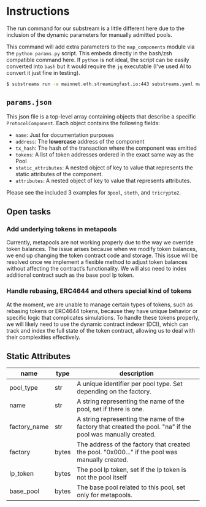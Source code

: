 # Instructions

The run command for our substream is a little different here due to the inclusion of the dynamic parameters for manually
admitted pools.

This command will add extra parameters to the `map_components` module via the `python params.py` script. This embeds
directly in the bash/zsh compatible command here. If `python` is not ideal, the script can be easily converted into
`bash` but it would require the `jq` executable (I've used AI to convert it just fine in testing).

```bash
$ substreams run -e mainnet.eth.streamingfast.io:443 substreams.yaml map_protocol_changes --start-block 11507454 --stop-block +100 -p map_components=`python params.py`
```

## `params.json`

This json file is a top-level array containing objects that describe a specific `ProtocolComponent`. Each object
contains the following fields:

- `name`: Just for documentation purposes
- `address`: The **lowercase** address of the component
- `tx_hash`: The hash of the transaction where the component was emitted
- `tokens`: A list of token addresses ordered in the exact same way as the Pool
- `static_attributes`: A nested object of key to value that represents the static attributes of the component.
- `attributes`: A nested object of key to value that represents attributes.

Please see the included 3 examples for `3pool`, `steth`, and `tricrypto2`.

## Open tasks

### Add underlying tokens in metapools

Currently, metapools are not working properly due to the way we override token balances.
The issue arises because when we modify token balances, we end up changing the token contract code and storage.
This issue will be resolved once we implement a flexible method to adjust token balances without affecting the contract’s functionality.
We will also need to index additional contract such as the base pool lp token.

### Handle rebasing, ERC4644 and others special kind of tokens

At the moment, we are unable to manage certain types of tokens, such as rebasing tokens or ERC4644 tokens, because they have unique behavior or specific logic that complicates simulations.
To handle these tokens properly, we will likely need to use the dynamic contract indexer (DCI), which can track and index the full state of the token contract, allowing us to deal with their complexities effectively.

## Static Attributes

| name         | type  | description                                                                                                 |
| ------------ | ----- | ----------------------------------------------------------------------------------------------------------- |
| pool_type    | str   | A unique identifier per pool type. Set depending on the factory.                                            |
| name         | str   | A string representing the name of the pool, set if there is one.                                            |
| factory_name | str   | A string representing the name of the factory that created the pool. "na" if the pool was manually created. |
| factory      | bytes | The address of the factory that created the pool. "0x000..." if the pool was manually created.              |
| lp_token     | bytes | The pool lp token, set if the lp token is not the pool itself                                               |
| base_pool    | bytes | The base pool related to this pool, set only for metapools.                                                 |
